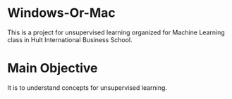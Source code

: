 # Windows-Or-Mac
This is a project for unsupervised learning organized for Machine Learning class in Hult International Business School.

# Main Objective
It is to understand concepts for unsupervised learning.
